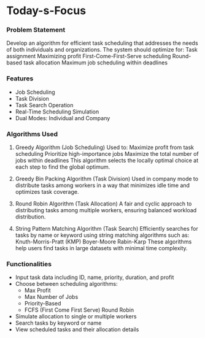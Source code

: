# Today-s-Focus

### Problem Statement
Develop an algorithm for efficient task scheduling that addresses the needs of both individuals and organizations. The system should optimize for:
Task assignment
Maximizing profit
First-Come-First-Serve scheduling
Round-based task allocation
Maximum job scheduling within deadlines

### Features
- Job Scheduling
- Task Division
- Task Search Operation
- Real-Time Scheduling Simulation
- Dual Modes: Individual and Company

### Algorithms Used
1. Greedy Algorithm (Job Scheduling)
Used to:
Maximize profit from task scheduling
Prioritize high-importance jobs
Maximize the total number of jobs within deadlines
This algorithm selects the locally optimal choice at each step to find the global optimum.

3. Greedy Bin Packing Algorithm (Task Division)
Used in company mode to distribute tasks among workers in a way that minimizes idle time and optimizes task coverage.

5. Round Robin Algorithm (Task Allocation)
A fair and cyclic approach to distributing tasks among multiple workers, ensuring balanced workload distribution.

6. String Pattern Matching Algorithm (Task Search)
Efficiently searches for tasks by name or keyword using string matching algorithms such as:
Knuth-Morris-Pratt (KMP)
Boyer-Moore
Rabin-Karp
These algorithms help users find tasks in large datasets with minimal time complexity.

### Functionalities
- Input task data including ID, name, priority, duration, and profit
- Choose between scheduling algorithms:
  - Max Profit
  - Max Number of Jobs
  - Priority-Based
  - FCFS (First Come First Serve)
Round Robin
- Simulate allocation to single or multiple workers
- Search tasks by keyword or name
- View scheduled tasks and their allocation details

